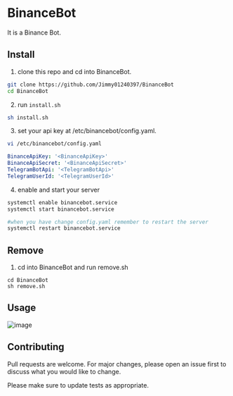 # BinanceBot
It is a Binance Bot.
## Install
1. clone this repo and cd into BinanceBot.
```bash
git clone https://github.com/Jimmy01240397/BinanceBot
cd BinanceBot
```

2. run ``install.sh``

```bash
sh install.sh
```

3. set your api key at /etc/binancebot/config.yaml.
``` bash
vi /etc/binancebot/config.yaml
```
``` yaml
BinanceApiKey: '<BinanceApiKey>'
BinanceApiSecret: '<BinanceApiSecret>'
TelegramBotApi: '<TelegramBotApi>'
TelegramUserId: '<TelegramUserId>'
```

4. enable and start your server

```bash
systemctl enable binancebot.service
systemctl start binancebot.service

#when you have change config.yaml remember to restart the server
systemctl restart binancebot.service
```

## Remove
1. cd into BinanceBot and run remove.sh
```
cd BinanceBot
sh remove.sh
```

## Usage
![image](https://user-images.githubusercontent.com/57281249/161380358-9a7a8158-5043-4757-98d2-af8ac4b0c50e.png)


## Contributing
Pull requests are welcome. For major changes, please open an issue first to discuss what you would like to change.

Please make sure to update tests as appropriate.

